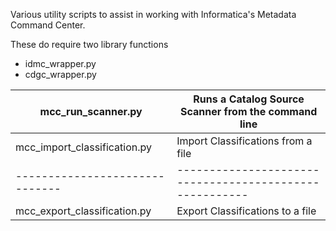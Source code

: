 Various utility scripts to assist in working with Informatica's Metadata Command Center.

These do require two library functions
- idmc_wrapper.py
- cdgc_wrapper.py

| mcc_run_scanner.py           | Runs a Catalog Source Scanner from the command line   |
|------------------------------|-------------------------------------------------------|
| mcc_import_classification.py | Import Classifications from a file                    |
|------------------------------|-------------------------------------------------------|
| mcc_export_classification.py | Export Classifications to a file                      |
